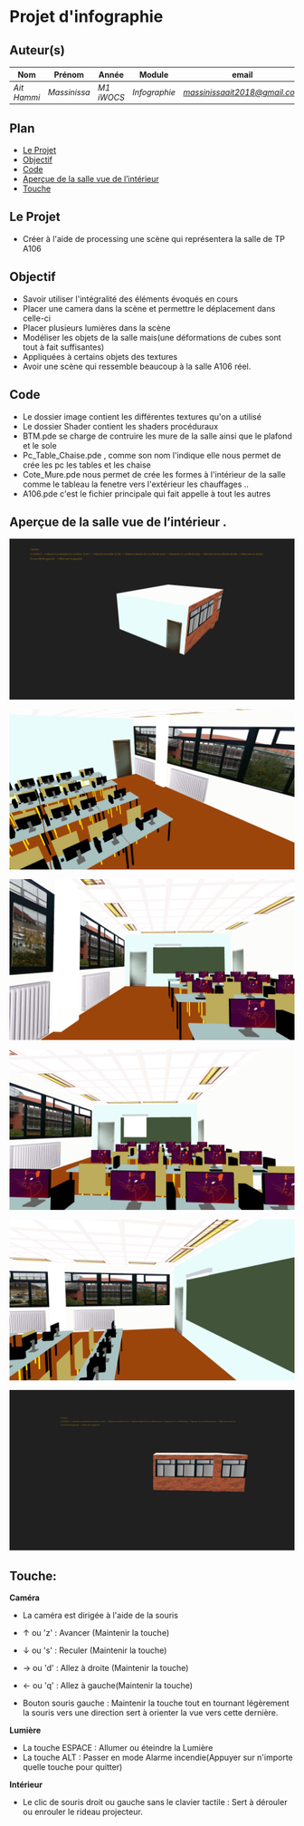 
# Projet d'infographie


## Auteur(s)

|Nom|Prénom|Année|Module|email|
|--|--|--|--|--|
| *Ait Hammi* | *Massinissa* | *M1 iWOCS* | *Infographie* |*massinissaait2018@gmail.com*
## Plan

* [Le Projet](#le-Projet)
* [Objectif ](#objectif)
* [Code](#code)
* [Aperçue de la salle vue de l’intérieur](#aperçue)
* [Touche](#touche)

## Le Projet

- Créer à l'aide de processing une scène qui représentera la salle de TP A106

## Objectif
- Savoir utiliser l'intégralité des éléments  évoqués en cours
- Placer une camera dans la scène et permettre le déplacement dans celle-ci
- Placer plusieurs lumières dans la scène 
- Modéliser les objets de la salle mais(une déformations de cubes sont tout à fait suffisantes)
- Appliquées à certains objets des textures
- Avoir une scène qui ressemble beaucoup à la salle A106 réel.

 ## Code 
 - Le dossier image contient les différentes textures qu'on a utilisé
 - Le dossier Shader contient les shaders procéduraux
 - BTM.pde se charge de contruire les mure de la salle ainsi que le plafond et le sole
 - Pc_Table_Chaise.pde , comme son nom l'indique elle nous permet de crée les pc les tables et les chaise 
- Cote_Mure.pde nous permet de crée les formes à l'intérieur de la salle comme le tableau la fenetre vers l'extérieur les chauffages ..
- A106.pde c'est le fichier principale qui fait appelle à tout les autres 
<div id="aperçue"></div>

 ##  Aperçue de la salle vue de l’intérieur .
 
![vue1](A106/Images/Vue1.png)

![vue2](A106/Images/Vue2.png)

![vue3](A106/Images/Vue3.png)

![vue4](A106/Images/Vue4.png)

![vue5](A106/Images/Vue5.png)

![vue6](A106/Images/Vue6.png)


 ## Touche:
 **Caméra**

- La caméra est dirigée à l'aide de la souris 
 
- ↑   ou 'z' :  Avancer (Maintenir la touche)
- ↓ ou 's' :  Reculer (Maintenir la touche)
-  →    ou 'd' :  Allez à droite (Maintenir la touche)
-  ←   ou 'q' :  Allez à gauche(Maintenir la touche)
- Bouton souris gauche :  Maintenir la touche tout en tournant légèrement la souris vers une direction sert à orienter la vue vers cette dernière.

**Lumière**
  
- La touche ESPACE : Allumer ou éteindre la Lumière
- La touche ALT : Passer en mode Alarme incendie(Appuyer sur n'importe quelle touche pour quitter)
	

**Intérieur**
- Le clic de souris droit ou gauche sans le clavier tactile : Sert à dérouler ou enrouler le rideau projecteur.


